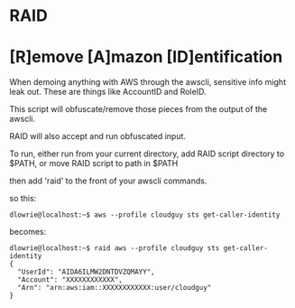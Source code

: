 # RAID
[R]emove [A]mazon [ID]entification
==================================

When demoing anything with AWS through the awscli, sensitive info might leak out.
These are things like AccountID and RoleID.

This script will obfuscate/remove those pieces from the output of the awscli.

RAID will also accept and run obfuscated input.

To run, either run from your current directory, add RAID script directory to $PATH, or move RAID script to path in $PATH

then add 'raid' to the front of your awscli commands.

so this:

  ```
  dlowrie@localhost:~$ aws --profile cloudguy sts get-caller-identity
  ```

becomes:
  ```
  dlowrie@localhost:~$ raid aws --profile cloudguy sts get-caller-identity
  {
    "UserId": "AIDA6ILMW2DNTDVZQMAYY",
    "Account": "XXXXXXXXXXXX",
    "Arn": "arn:aws:iam::XXXXXXXXXXXX:user/cloudguy"
  }
  ```

